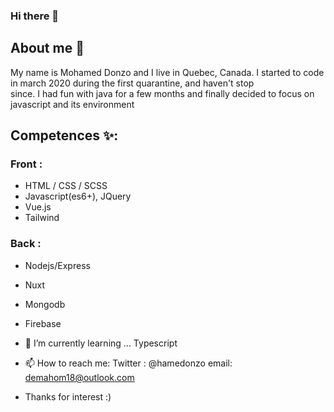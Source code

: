 ### Hi there 👋

## About me 💬

My name is Mohamed Donzo and I live in Quebec, Canada.
I started to code in march 2020 during the first quarantine, and haven't stop<br>
since. I had fun with java for a few months and finally decided to focus on <br>
javascript and its environment 

## Competences ✨:

### Front : 
 - HTML / CSS / SCSS
 - Javascript(es6+), JQuery
 - Vue.js
 - Tailwind

### Back :
 - Nodejs/Express
 - Nuxt
 - Mongodb
 - Firebase

- 🌱 I’m currently learning ... Typescript


- 📫 How to reach me: Twitter : @hamedonzo email: demahom18@outlook.com

- Thanks for interest :)


<!--
**demahom18/demahom18** is a ✨ _special_ ✨ repository because its `README.md` (this file) appears on your GitHub profile.

Here are some ideas to get you started:

- 🔭 I’m currently working on ...
- 🌱 I’m currently learning ...
- 👯 I’m looking to collaborate on ...
- 🤔 I’m looking for help with ...
- 💬 Ask me about ...
- 📫 How to reach me: ...
- 😄 Pronouns: ...
- ⚡ Fun fact: ...
-->
